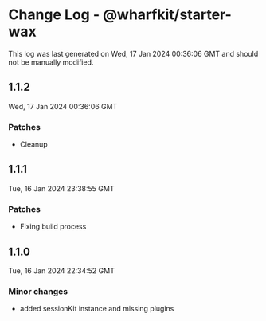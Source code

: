 # Change Log - @wharfkit/starter-wax

This log was last generated on Wed, 17 Jan 2024 00:36:06 GMT and should not be manually modified.

## 1.1.2
Wed, 17 Jan 2024 00:36:06 GMT

### Patches

- Cleanup

## 1.1.1
Tue, 16 Jan 2024 23:38:55 GMT

### Patches

- Fixing build process

## 1.1.0
Tue, 16 Jan 2024 22:34:52 GMT

### Minor changes

- added sessionKit instance and missing plugins

